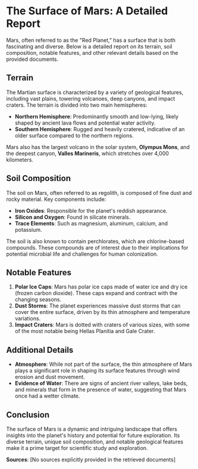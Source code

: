 # The Surface of Mars: A Detailed Report

Mars, often referred to as the "Red Planet," has a surface that is both fascinating and diverse. Below is a detailed report on its terrain, soil composition, notable features, and other relevant details based on the provided documents.

## Terrain
The Martian surface is characterized by a variety of geological features, including vast plains, towering volcanoes, deep canyons, and impact craters. The terrain is divided into two main hemispheres:
- **Northern Hemisphere**: Predominantly smooth and low-lying, likely shaped by ancient lava flows and potential water activity.
- **Southern Hemisphere**: Rugged and heavily cratered, indicative of an older surface compared to the northern regions.

Mars also has the largest volcano in the solar system, **Olympus Mons**, and the deepest canyon, **Valles Marineris**, which stretches over 4,000 kilometers.

## Soil Composition
The soil on Mars, often referred to as regolith, is composed of fine dust and rocky material. Key components include:
- **Iron Oxides**: Responsible for the planet's reddish appearance.
- **Silicon and Oxygen**: Found in silicate minerals.
- **Trace Elements**: Such as magnesium, aluminum, calcium, and potassium.

The soil is also known to contain perchlorates, which are chlorine-based compounds. These compounds are of interest due to their implications for potential microbial life and challenges for human colonization.

## Notable Features
1. **Polar Ice Caps**: Mars has polar ice caps made of water ice and dry ice (frozen carbon dioxide). These caps expand and contract with the changing seasons.
2. **Dust Storms**: The planet experiences massive dust storms that can cover the entire surface, driven by its thin atmosphere and temperature variations.
3. **Impact Craters**: Mars is dotted with craters of various sizes, with some of the most notable being Hellas Planitia and Gale Crater.

## Additional Details
- **Atmosphere**: While not part of the surface, the thin atmosphere of Mars plays a significant role in shaping its surface features through wind erosion and dust movement.
- **Evidence of Water**: There are signs of ancient river valleys, lake beds, and minerals that form in the presence of water, suggesting that Mars once had a wetter climate.

## Conclusion
The surface of Mars is a dynamic and intriguing landscape that offers insights into the planet's history and potential for future exploration. Its diverse terrain, unique soil composition, and notable geological features make it a prime target for scientific study and exploration.

**Sources**: [No sources explicitly provided in the retrieved documents]